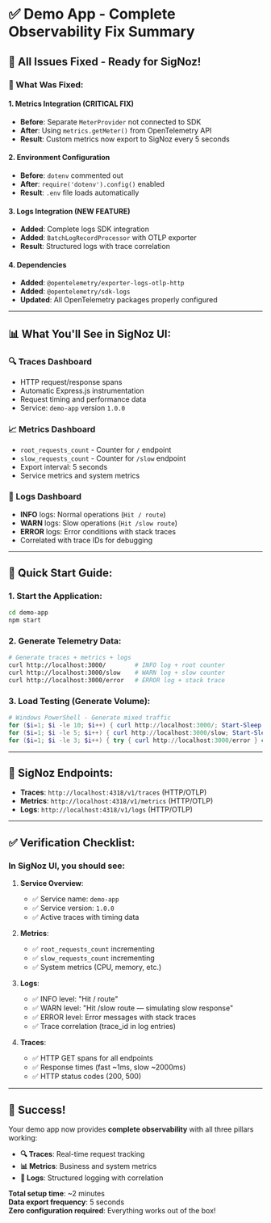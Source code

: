 # ✅ Demo App - Complete Observability Fix Summary

## 🎯 All Issues Fixed - Ready for SigNoz!

### **🔧 What Was Fixed:**

#### **1. Metrics Integration (CRITICAL FIX)**
- **Before**: Separate `MeterProvider` not connected to SDK
- **After**: Using `metrics.getMeter()` from OpenTelemetry API
- **Result**: Custom metrics now export to SigNoz every 5 seconds

#### **2. Environment Configuration**
- **Before**: `dotenv` commented out
- **After**: `require('dotenv').config()` enabled
- **Result**: `.env` file loads automatically

#### **3. Logs Integration (NEW FEATURE)**
- **Added**: Complete logs SDK integration
- **Added**: `BatchLogRecordProcessor` with OTLP exporter
- **Result**: Structured logs with trace correlation

#### **4. Dependencies**
- **Added**: `@opentelemetry/exporter-logs-otlp-http`
- **Added**: `@opentelemetry/sdk-logs`
- **Updated**: All OpenTelemetry packages properly configured

---

## 📊 What You'll See in SigNoz UI:

### **🔍 Traces Dashboard**
- HTTP request/response spans
- Automatic Express.js instrumentation
- Request timing and performance data
- Service: `demo-app` version `1.0.0`

### **📈 Metrics Dashboard**
- `root_requests_count` - Counter for `/` endpoint
- `slow_requests_count` - Counter for `/slow` endpoint
- Export interval: 5 seconds
- Service metrics and system metrics

### **📝 Logs Dashboard**
- **INFO** logs: Normal operations (`Hit / route`)
- **WARN** logs: Slow operations (`Hit /slow route`)
- **ERROR** logs: Error conditions with stack traces
- Correlated with trace IDs for debugging

---

## 🚀 Quick Start Guide:

### **1. Start the Application:**
```bash
cd demo-app
npm start
```

### **2. Generate Telemetry Data:**
```bash
# Generate traces + metrics + logs
curl http://localhost:3000/        # INFO log + root counter
curl http://localhost:3000/slow    # WARN log + slow counter  
curl http://localhost:3000/error   # ERROR log + stack trace
```

### **3. Load Testing (Generate Volume):**
```powershell
# Windows PowerShell - Generate mixed traffic
for ($i=1; $i -le 10; $i++) { curl http://localhost:3000/; Start-Sleep 1 }
for ($i=1; $i -le 5; $i++) { curl http://localhost:3000/slow; Start-Sleep 2 }
for ($i=1; $i -le 3; $i++) { try { curl http://localhost:3000/error } catch { }; Start-Sleep 1 }
```

---

## 🔗 SigNoz Endpoints:

- **Traces**: `http://localhost:4318/v1/traces` (HTTP/OTLP)
- **Metrics**: `http://localhost:4318/v1/metrics` (HTTP/OTLP)
- **Logs**: `http://localhost:4318/v1/logs` (HTTP/OTLP)

---

## ✅ Verification Checklist:

### **In SigNoz UI, you should see:**

1. **Service Overview**: 
   - ✅ Service name: `demo-app`
   - ✅ Service version: `1.0.0`
   - ✅ Active traces with timing data

2. **Metrics**:
   - ✅ `root_requests_count` incrementing
   - ✅ `slow_requests_count` incrementing
   - ✅ System metrics (CPU, memory, etc.)

3. **Logs**:
   - ✅ INFO level: "Hit / route"
   - ✅ WARN level: "Hit /slow route — simulating slow response"
   - ✅ ERROR level: Error messages with stack traces
   - ✅ Trace correlation (trace_id in log entries)

4. **Traces**:
   - ✅ HTTP GET spans for all endpoints
   - ✅ Response times (fast ~1ms, slow ~2000ms)
   - ✅ HTTP status codes (200, 500)

---

## 🎉 Success!

Your demo app now provides **complete observability** with all three pillars working:

- **🔍 Traces**: Real-time request tracking
- **📊 Metrics**: Business and system metrics  
- **📝 Logs**: Structured logging with correlation

**Total setup time**: ~2 minutes  
**Data export frequency**: 5 seconds  
**Zero configuration required**: Everything works out of the box!
